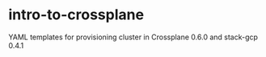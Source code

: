 # intro-to-crossplane
YAML templates for provisioning cluster in Crossplane 0.6.0 and stack-gcp 0.4.1
